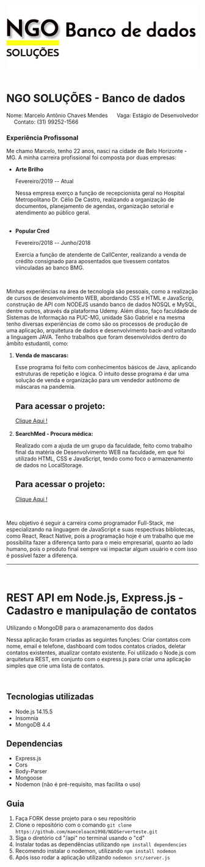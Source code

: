 <!-- TÌTULO -->
![](frontand/imagens/logo.png)
<img scr="frontand/imagens/logo.png">  <!-- Imagem -->

<h1>NGO SOLUÇÕES - Banco de dados</h1> 

<!-- CABEÇALHO -->
<p> Nome: Marcelo Antônio Chaves Mendes &nbsp;&nbsp;&nbsp;&nbsp; Vaga: Estágio de Desenvolvedor &nbsp;&nbsp;&nbsp;&nbsp; Contato: (31) 99252-1566 </p> 

<!-- Experiência profissional -->
<h3>Experiência Profissonal</h3> 
<p>Me chamo Marcelo, tenho 22 anos, nasci na cidade de Belo Horizonte - MG. A minha carreira profissional 
foi composta por duas empresas:
</p>
<!-- ul - Experiência profissional -->

<ul>
  <li> <strong>Arte Brilho</strong> </li>
  <p>Fevereiro/2019 -- Atual</p>
  
  <p>Nessa empresa exerço a função de recepcionista geral no Hospital Metropolitano Dr. Célio De Castro,
  realizando a organização de documentos, planejamento de agendas, organização setorial e 
  atendimento ao público geral.</p>
  <br>
  <li> <strong>Popular Cred</strong> </li>
  <p>Fevereiro/2018 -- Junho/2018</p>
  
  <p>Exercia a função de atendente de CallCenter, realizando a venda de crédito consignado para aposentados
  que tivessem contatos viinculadas ao banco BMG.
  </p>
</ul>

<br>

<p>
Minhas experiências na área de tecnologia são pessoais, como a realização de cursos de desenvolvimento WEB,
abordando CSS e HTML e JavaScrip, construção de API com NODEJS usando banco de dados NOSQL e MySQL, dentre
outros, através da plataforma Udemy. Além disso, faço faculdade de Sistemas de Informação na PUC-MG, unidade
São Gabriel e na mesma tenho diversas experiências de como são os processos de produção de uma aplicação,
arquitetura de dados e desenvolvimento back-and voltando a linguagem JAVA.
Tenho trabalhos que foram desenvolvidos dentro do âmbito estudantil, como:
  
 <!-- ol - Projetos -->
 <ol>
  <li> <strong>Venda de mascaras:</strong> </li>
  
  <p>Esse programa foi feito com conhecimentos básicos de Java, aplicando estruturas de repetição e lógica. 
  O intuito desse programa é dar uma solução de venda e organização para um vendedor autônomo de máscaras na pandemia.</p>
  
  <h2>Para acessar o projeto:</h2>
  <a href="https://github.com/maeceloacm1998/VendasDeMascaras">Clique Aqui ! </a>
  
  <br>
  <br>
  
  <li> <strong>SearchMed - Procura médica:</strong> </li>
  
  <p>Realizado com a ajuda de um grupo da faculdade, feito como trabalho final da matéria de Desenvolvimento WEB 
  na faculdade, em que foi utilizado HTML, CSS e JavaScript, tendo como foco o armazenamento de dados no LocalStorage.</p>
  
  <h2>Para acessar o projeto:</h2>
  <a href="https://github.com/maeceloacm1998/BuscaMedica">Clique Aqui ! </a>
 
</ol>

<br>
  
Meu objetivo é seguir a carreira como programador Full-Stack, me especializando na linguagem de JavaScript 
e suas respectivas bibliotecas, como React, React Native, pois a programação hoje é um trabalho que me 
possibilita fazer a diferença tanto para o meio empresarial, quanto ao lado humano, pois o produto final 
sempre vai impactar algum usuário e com isso é possível fazer a diferença.
</p>

<hr> <!-- Linha -->

<br>
<!-- Título -->
<h1>REST API em Node.js, Express.js - Cadastro e manipulação de contatos</h1>
<blockquout>Utilizando o MongoDB para o aramazenamento dos dados</blockquout>

<br>
<!-- Descrição -->
<p>Nessa aplicação foram criadas as seguintes funções: Criar contatos com nome, email e telefone, dashboard com todos contatos 
criados, deletar contatos existentes, atualizar contato existente. Foi utilizado o Node.js com arquitetura REST, em conjunto 
com o express.js para criar uma aplicação simples que crie uma lista de contatos. </p>

<br>
<!-- Tecnologias utilizadas -->
<h2>Tecnologias utilizadas</h2>
<ul>
  <li>Node.js 14.15.5</li>
  <li>Insomnia</li>
  <li>MongoDB 4.4</li>
</ul>
<!-- Dependências -->
<h2>Dependencias</h2>
<ul>
  <li>Express.js</li>
  <li>Cors</li>
  <li>Body-Parser</li>
  <li>Mongoose</li>
  <li> Nodemon (não é pré-requisito, mas facilita o uso) </li>
</ul>

## Guia

1. Faça FORK desse projeto para o seu repositório 
2. Clone o repositório com o comando `git clone https://github.com/maeceloacm1998/NGOServerteste.git`
3. Siga o diretório cd "<nome da sua pasta>/api" no terminal usando o "cd"
4. Instalar todas as dependências utilizando `npm install dependencies`
5. Recomendo instalar o nodemon, utilizando `npm install nodemon`
6. Após isso rodar a aplicação utilizando `nodemon src/server.js`


